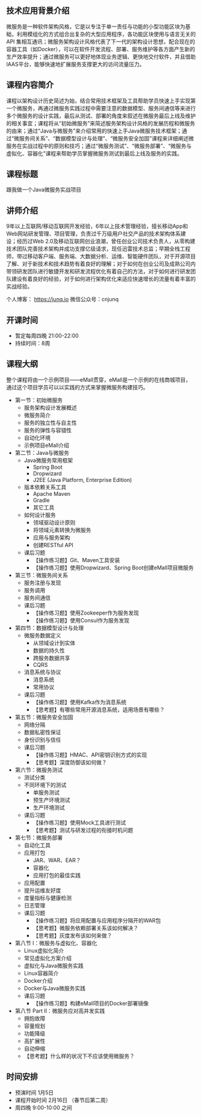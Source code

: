 ## 技术应用背景介绍

微服务是一种软件架构风格，它是以专注于单一责任与功能的小型功能区块为基础，利用模组化的方式组合出复杂的大型应用程序，各功能区块使用与语言无关的 API 集相互通讯；微服务架构设计风格代表了下一代的架构设计思想，配合现在的容器工具（如Docker），可以在软件开发流程、部署、服务维护等各方面产生新的生产效率提升；通过微服务可以更好地体现业务逻辑、更快地交付软件，并且借助IAAS平台，能够快速地扩展服务支撑更大的访问流量压力。

## 课程内容简介

课程以架构设计历史简述为始，结合常用技术框架及工具帮助学员快速上手实现第一个微服务，再通过微服务实践过程中需要注意的数据模型、服务间通信等来进行多个微服务的设计实践，最后从测试、部署的角度来叙述在微服务最后上线及维护的相关事宜；课程将从“初始微服务”来简述服务架构设计风格的发展历程和微服务的由来；通过“Java与微服务”来介绍常用的快速上手Java微服务技术框架；通过“微服务间关系”、“数据模型设计与处理”、“微服务安全加固”课程来详细阐述微服务在实战过程中的原则和技巧；通过“微服务测试”、“微服务部署”、“微服务与虚拟化、容器化”课程来帮助学员掌握微服务测试到最后上线及服务的实践。

## 课程标题

跟我做一个Java微服务实战项目

## 讲师介绍

9年以上互联网/移动互联网开发经验，6年以上技术管理经验，擅长移动App和Web网站研发管理、项目管理，负责过千万级用户社交产品的技术架构体系建设；经历过Web 2.0及移动互联网创业浪潮，曾任创业公司技术负责人，从零构建技术团队完善技术架构并成功支撑亿级请求，现任迅雷技术总监；早期全栈工程师，带过移动客户端、服务端、大数据分析、运维、智能硬件团队，对于开源项目了解、对于新技术和技术趋势有着良好的理解；对于如何在创业公司及成熟公司内带领研发团队进行敏捷开发和研发流程优化有着自己的方法，对于如何进行研发团队建设有着良好的经验，对于如何进行架构优化来适应快速增长的流量有着丰富的实战经验。

个人博客： https://junq.io  微信公众号：cnjunq

## 开课时间

* 暂定每周四晚 21:00-22:00
* 持续时间：8周

## 课程大纲

整个课程将由一个示例项目——eMall贯穿，eMall是一个示例的在线商城项目，通过这个项目学员可以以实践的方式来掌握微服务构建技巧。

* 第一节：初始微服务
    * 服务架构设计发展概述
    * 微服务简介
    * 服务的独立性与自主性
    * 服务的弹性与容错性
    * 自动化环境
    * 示例项目eMall介绍
* 第二节：Java与微服务
    * Java微服务常用框架
        * Spring Boot
        * Dropwizard
        * J2EE (Java Platform, Enterprise Edition)
    * 版本依赖关系工具
        * Apache Maven
        * Gradle
        * 其它工具
    * 如何设计服务
        * 领域驱动设计原则
        * 将领域元素转换为微服务
        * 应用与服务架构
        * 创建RESTful API
    * 课后习题
        * 【操作练习题】Git、Maven工具安装
        * 【操作练习题】使用Dropwizard、Spring Boot创建eMall项目微服务
* 第三节：微服务间关系
    * 服务注册与发现
    * 服务调用
    * 服务间通信
    * 课后习题
        * 【操作练习题】使用Zookeeper作为服务发现
        * 【操作练习题】使用Consul作为服务发现
* 第四节：数据模型设计与处理
    * 微服务数据定义
        * 从领域设计到实体
        * 数据的持久性
        * 跨服务数据共享
        * CQRS
    * 消息系统与协议
        * 消息系统
        * 常用协议
    * 课后习题
        * 【操作练习题】使用Kafka作为消息系统
        * 【思考题】有哪些常用开源消息系统，适用场景有哪些？
* 第五节：微服务安全加固
    * 网络分隔
    * 数据私密性保证
    * 身份识别与信任
    * 课后习题
        * 【操作练习题】HMAC、API密钥识别方式的实现
        * 【思考题】深度防御该如何做？
* 第六节：微服务测试
    * 测试分类
    * 不同环境下的测试
        * 单服务测试
        * 预生产环境测试
        * 生产环境测试
    * 课后习题
        * 【操作练习题】使用Mock工具进行测试
        * 【思考题】测试与研发过程的衔接时机问题
* 第七节：微服务部署
    * 自动化工具
    * 应用打包
        * JAR、WAR、EAR？
        * 容器化
        * 应用打包的最佳实践
    * 应用配置
    * 提升运维友好度
    * 度量指标与健康检测
    * 日志管理
    * 课后习题
        * 【操作练习题】将应用配置与应用程序分隔开的WAR包
        * 【思考题】微服务依赖部署关系该如何解决？
        * 【思考题】灰度发布该如何来做？
* 第八节 I：微服务与虚拟化、容器化
    * Linux虚拟化简介
    * 常见虚拟化方案介绍
    * 虚拟化与Java微服务实践
    * Linux容器简介
    * Docker介绍
    * Docker与Java微服务实践
    * 课后习题
        * 【操作练习题】构建eMall项目的Docker部署镜像
* 第八节 Part II：微服务应对高并发实践
    * 拥抱故障
    * 容量规划
    * 功能降级
    * 高扩展性
    * 自动伸缩
    * 【思考题】什么样的状况下不应该使用微服务？


## 时间安排

* 预演时间 1月5日
* 课程开始时间 2月16日 （春节后第二周）
* 周四晚 9:00-10:00 之间

